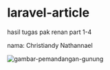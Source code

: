# laravel-article


hasil tugas pak renan part 1-4  

nama: Christiandy Nathannael

![gambar-pemandangan-gunung](https://user-images.githubusercontent.com/108318173/188481311-82a7dbd8-d048-45a7-b6fd-bdaf3cce8d68.jpg)
